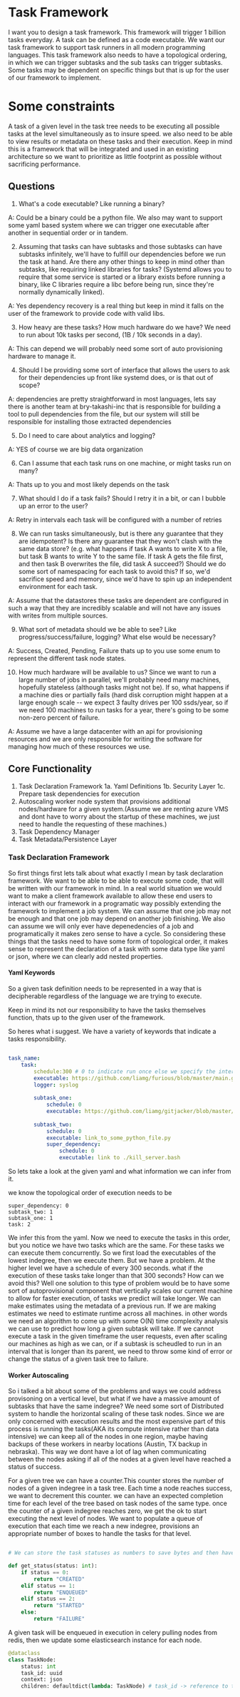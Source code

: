 # Task Framework

I want you to design a task framework. This framework will trigger 1 billion tasks everyday. A task can be defined as a code executable. We want our task framework to support task runners in all modern programming languages. This task framework also needs to have a topological ordering, in which we can trigger subtasks and the sub tasks can trigger subtasks. Some tasks may be dependent on specific things but that is up for the user of our framework to implement.

# Some constraints

A task of a given level in the task tree needs to be executing all possible tasks at the level simultaneously as to insure speed. we also need to be able to view results or metadata on these tasks and their execution. Keep in mind this is a framework that will be integrated and used in an existing architecture so we want to prioritize as little footprint as possible without sacrificing performance.

## Questions

1. What's a code executable? Like running a binary?

A: Could be a binary could be a python file. We also may want to support some yaml based system where we can trigger one executable after another in sequential order or in tandem.

2. Assuming that tasks can have subtasks and those subtasks can have subtasks infinitely, we'll have to fulfill our dependencies before we run the task at hand. Are there any other things to keep in mind other than subtasks, like requiring linked libraries for tasks? (Systemd allows you to require that some service is started or a library exists before running a binary, like C libraries require a libc before being run, since they're normally dynamically linked).

A: Yes dependency recovery is a real thing but keep in mind it falls on the user of the framework to provide code with valid libs.

3. How heavy are these tasks? How much hardware do we have? We need to run about 10k tasks per second, (1B / 10k seconds in a day).

A: This can depend we will probably need some sort of auto provisioning hardware to manage it.

4. Should I be providing some sort of interface that allows the users to ask for their dependencies up front like systemd does, or is that out of scope?

A: dependencies are pretty straightforward in most languages, lets say there is another team at bry-takashi-inc that is responsible for building a tool to pull dependencies from the file, but our system will still be responsible for installing those extracted dependencies

5. Do I need to care about analytics and logging?

A: YES of course we are big data organization

6. Can I assume that each task runs on one machine, or might tasks run on many?

A: Thats up to you and most likely depends on the task

7. What should I do if a task fails? Should I retry it in a bit, or can I bubble up an error to the user?

A: Retry in intervals each task will be configured with a number of retries

8. We can run tasks simultaneously, but is there any guarantee that they are idempotent? Is there any guarantee that they won't clash with the same data store? (e.g. what happens if task A wants to write X to a file, but task B wants to write Y to the same file. If task A gets the file first, and then task B overwrites the file, did task A succeed?) Should we do some sort of namespacing for each task to avoid this? If so, we'd sacrifice speed and memory, since we'd have to spin up an independent environment for each task.

A: Assume that the datastores these tasks are dependent are configured in such a way that they are incredibly scalable and will not have any issues with writes from multiple sources.

9. What sort of metadata should we be able to see? Like progress/success/failure, logging? What else would be necessary?

A: Success, Created, Pending, Failure thats up to you use some enum to represent the different task node states.

10. How much hardware will be available to us? Since we want to run a large number of jobs in parallel, we'll probably need many machines, hopefully stateless (although tasks might not be). If so, what happens if a machine dies or partially fails (hard disk corruption might happen at a large enough scale -- we expect 3 faulty drives per 100 ssds/year, so if we need 100 machines to run tasks for a year, there's going to be some non-zero percent of failure.

A: Assume we have a large datacenter with an api for provisioning resources and we are only responsible for writing the software for managing how much of these resources we use.


## Core Functionality
1. Task Declaration Framework
1a. Yaml Definitions
1b. Security Layer
1c. Prepare task dependencies for execution
2. Autoscaling worker node system that provisions additional nodes/hardware for a given system.(Assume we are renting azure VMS and dont have to worry about the startup of these machines, we just need to handle the requesting of these machines.)
3. Task Dependency Manager
4. Task Metadata/Persistence Layer
### Task Declaration Framework
So first things first lets talk about what exactly I mean by task declaration framework.
 We want to be able to be able to execute some code, that will be written with our framework in mind.
 In a real world situation we would want to make a client framework available to allow these end users to interact with our framework in a programatic way possibly extending the framework to implement a job system. 
We can assume that one job may not be enough and that one job may depend on another job finishing.
 We also can assume we will only ever have depenedencies of a job and programatically it makes zero sense to have a cycle. 
So considering these things that the tasks need to have some form of topological order, it makes sense to represent the declaration of a task with some data type like yaml or json, where we can clearly add nested properties.
#### Yaml Keywords
So a given task definition needs to be represented in a way that is decipherable regardless of the language we are trying to execute.

Keep in mind its not our responsibility to have the tasks themselves function, thats up to the given user of the framework. 

So heres what i suggest. We have a variety of keywords that indicate a tasks responsibility. 


```yaml

task_name:
	task:
		schedule:300 # 0 to indicate run once else we specify the interval in which we want to run this task
		executable: https://github.com/liamg/furious/blob/master/main.go
		logger: syslog
		
		subtask_one:
			schedule: 0
			executable: https://github.com/liamg/gitjacker/blob/master/internal/pkg/gitjacker/retriever.go
		
		subtask_two:
			schedule: 0
			executable: link_to_some_python_file.py
			super_dependency:
				schedule: 0
				executable: link to ./kill_server.bash
```
So lets take a look at the given yaml and what information we can infer from it. 

we know the topological order of execution needs to be

```
super_dependency: 0
subtask_two: 1
subtask_one: 1
task: 2
```
We infer this from the yaml. Now we need to execute the tasks in this order, but you notice we have two tasks which are the same. For these tasks we can execute them concurrently.
So we first load the executables of the lowest indegree, then we execute them. But we have a problem. At the higher level we have a schedule of every 300 seconds. what if the execution of these 
tasks take longer than that 300 seconds? How can we avoid this? Well one solution to this type of problem would be to have some sort of autoprovisional component that vertically scales our current machine to allow for faster execution,
of tasks we predict will take longer. We can make estimates using the metadata of a previous run. If we are making estimates we need to estimate runtime across all machines. in other words we need an algorithm to come up with some O(N) 
time complexity analysis we can use to predict how long a given subtask will take. If we cannot execute a task in the given timeframe the user requests, even after scaling our machines as high as we can, or if a subtask is scheudled to run in an interval that is longer
than its parent, we need to throw some kind of error or change the status of a given task tree to failure.


#### Worker Autoscaling
So i talked a bit about some of the problems and ways we could address provisoning on a vertical level, but what if we have a massive amount of subtasks that have the same indegree? 
We need some sort of Distributed system to handle the horizontal scaling of these task nodes. Since we are only concerned with execution results and the most expensive part of this process is running the tasks(AKA its compute intensive rather than data intensive) 
we can keep all of the nodes in one region, maybe having backups of these workers in nearby locations (Austin, TX backup in nebraska). This way we dont have a lot of lag when communicating between the nodes asking if all of the nodes at a given level have reached 
a status of success. 


For a given tree we can have a counter.This counter stores the number of nodes of a given indegree in a task tree. Each time a node reaches success, we want to decrement this counter. we can have an expected completion time for each level of the tree based on task nodes of the same type. once the counter of a given indegree reaches zero, we get the ok to start executing the next level of nodes. We want to populate a queue of execution that each time we reach a new indegree, provisions an appropriate number of boxes to handle the tasks for that level. 


```python

# We can store the task statuses as numbers to save bytes and then have a enum or switch statement to handle returning the right status on the clientside of a task

def get_status(status: int):
	if status == 0:
		return "CREATED"
	elif status == 1:
		return "ENQUEUED"
	elif status == 2:
		return "STARTED"
	else:
		return "FAILURE"
```

A given task will be enqueued in execution in celery pulling nodes from redis, then we update some elasticsearch instance for each node.

```python
@dataclass
class TaskNode:
	status: int
	task_id: uuid
    context: json
	children: defaultdict(lambda: TaskNode) # task_id -> reference to the node in memory wherever we decide to store it.
```

